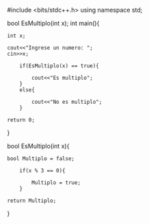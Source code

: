 #include <bits/stdc++.h>
using namespace std;

bool EsMultiplo(int x);
int main(){
	
	int x;
	
	cout<<"Ingrese un numero: ";
	cin>>x;
	
		if(EsMultiplo(x) == true){
			
			cout<<"Es multiplo";
		}
		else{
			
			cout<<"No es multiplo";
		}
	
	return 0;
}

bool EsMultiplo(int x){
	
	bool Multiplo = false;
	
		if(x % 3 == 0){
			
			Multiplo = true;
		}
	
	return Multiplo;
}
